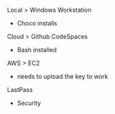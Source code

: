 Local > Windows Workstation
- Choco installs

Cloud > Github CodeSpaces
- Bash installed

AWS > EC2
- needs to upload the key to work 

LastPass
- Security